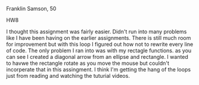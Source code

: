 Franklin Samson, 50

HW8

I thought this assignment was fairly easier. Didn't run into many problems like I have been having on the earlier assignments. There is still much room for improvement but with this loop I figured out how not to rewrite every line of code. The only problem I ran into was with my rectagle functions. as  you can see I created a diagonal arrow from an ellipse and rectangle. I wanted to havwe the rectangle rotate as you move the mouse but couldn't incorperate that in this assingment. I think I'm getting the hang of the loops just from reading and watching the tuturial videos. 
